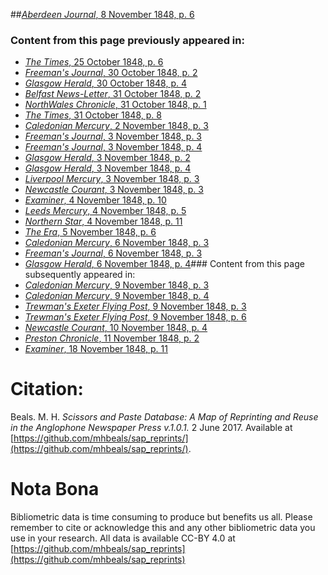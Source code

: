 ##[*Aberdeen Journal*, 8 November 1848, p. 6](https://mhbeals.github.io/sap_html/Aberdeen-Journal/Aberdeen-Journal-8-November-1848-p-6)

### Content from this page previously appeared in:
+ [*The Times*, 25 October 1848, p. 6](https://mhbeals.github.io/sap_html/The-Times/The-Times-25-October-1848-p-6)
+ [*Freeman's Journal*, 30 October 1848, p. 2](https://mhbeals.github.io/sap_html/Freeman's-Journal/Freeman's-Journal-30-October-1848-p-2)
+ [*Glasgow Herald*, 30 October 1848, p. 4](https://mhbeals.github.io/sap_html/Glasgow-Herald/Glasgow-Herald-30-October-1848-p-4)
+ [*Belfast News-Letter*, 31 October 1848, p. 2](https://mhbeals.github.io/sap_html/Belfast-News-Letter/Belfast-News-Letter-31-October-1848-p-2)
+ [*NorthWales Chronicle*, 31 October 1848, p. 1](https://mhbeals.github.io/sap_html/NorthWales-Chronicle/NorthWales-Chronicle-31-October-1848-p-1)
+ [*The Times*, 31 October 1848, p. 8](https://mhbeals.github.io/sap_html/The-Times/The-Times-31-October-1848-p-8)
+ [*Caledonian Mercury*, 2 November 1848, p. 3](https://mhbeals.github.io/sap_html/Caledonian-Mercury/Caledonian-Mercury-2-November-1848-p-3)
+ [*Freeman's Journal*, 3 November 1848, p. 3](https://mhbeals.github.io/sap_html/Freeman's-Journal/Freeman's-Journal-3-November-1848-p-3)
+ [*Freeman's Journal*, 3 November 1848, p. 4](https://mhbeals.github.io/sap_html/Freeman's-Journal/Freeman's-Journal-3-November-1848-p-4)
+ [*Glasgow Herald*, 3 November 1848, p. 2](https://mhbeals.github.io/sap_html/Glasgow-Herald/Glasgow-Herald-3-November-1848-p-2)
+ [*Glasgow Herald*, 3 November 1848, p. 4](https://mhbeals.github.io/sap_html/Glasgow-Herald/Glasgow-Herald-3-November-1848-p-4)
+ [*Liverpool Mercury*, 3 November 1848, p. 3](https://mhbeals.github.io/sap_html/Liverpool-Mercury/Liverpool-Mercury-3-November-1848-p-3)
+ [*Newcastle Courant*, 3 November 1848, p. 3](https://mhbeals.github.io/sap_html/Newcastle-Courant/Newcastle-Courant-3-November-1848-p-3)
+ [*Examiner*, 4 November 1848, p. 10](https://mhbeals.github.io/sap_html/Examiner/Examiner-4-November-1848-p-10)
+ [*Leeds Mercury*, 4 November 1848, p. 5](https://mhbeals.github.io/sap_html/Leeds-Mercury/Leeds-Mercury-4-November-1848-p-5)
+ [*Northern Star*, 4 November 1848, p. 11](https://mhbeals.github.io/sap_html/Northern-Star/Northern-Star-4-November-1848-p-11)
+ [*The Era*, 5 November 1848, p. 6](https://mhbeals.github.io/sap_html/The-Era/The-Era-5-November-1848-p-6)
+ [*Caledonian Mercury*, 6 November 1848, p. 3](https://mhbeals.github.io/sap_html/Caledonian-Mercury/Caledonian-Mercury-6-November-1848-p-3)
+ [*Freeman's Journal*, 6 November 1848, p. 3](https://mhbeals.github.io/sap_html/Freeman's-Journal/Freeman's-Journal-6-November-1848-p-3)
+ [*Glasgow Herald*, 6 November 1848, p. 4](https://mhbeals.github.io/sap_html/Glasgow-Herald/Glasgow-Herald-6-November-1848-p-4)### Content from this page subsequently appeared in:
+ [*Caledonian Mercury*, 9 November 1848, p. 3](https://mhbeals.github.io/sap_html/Caledonian-Mercury/Caledonian-Mercury-9-November-1848-p-3)
+ [*Caledonian Mercury*, 9 November 1848, p. 4](https://mhbeals.github.io/sap_html/Caledonian-Mercury/Caledonian-Mercury-9-November-1848-p-4)
+ [*Trewman's Exeter Flying Post*, 9 November 1848, p. 3](https://mhbeals.github.io/sap_html/Trewman's-Exeter-Flying-Post/Trewman's-Exeter-Flying-Post-9-November-1848-p-3)
+ [*Trewman's Exeter Flying Post*, 9 November 1848, p. 6](https://mhbeals.github.io/sap_html/Trewman's-Exeter-Flying-Post/Trewman's-Exeter-Flying-Post-9-November-1848-p-6)
+ [*Newcastle Courant*, 10 November 1848, p. 4](https://mhbeals.github.io/sap_html/Newcastle-Courant/Newcastle-Courant-10-November-1848-p-4)
+ [*Preston Chronicle*, 11 November 1848, p. 2](https://mhbeals.github.io/sap_html/Preston-Chronicle/Preston-Chronicle-11-November-1848-p-2)
+ [*Examiner*, 18 November 1848, p. 11](https://mhbeals.github.io/sap_html/Examiner/Examiner-18-November-1848-p-11)
                    
# Citation: 

Beals. M. H. *Scissors and Paste Database: A Map of Reprinting and Reuse in the Anglophone Newspaper Press v.1.0.1.* 2 June 2017. Available at [https://github.com/mhbeals/sap_reprints/](https://github.com/mhbeals/sap_reprints/). 
                    
# Nota Bona

Bibliometric data is time consuming to produce but benefits us all. Please remember to cite or acknowledge this and any other bibliometric data you use in your research. All data is available CC-BY 4.0 at [https://github.com/mhbeals/sap_reprints](https://github.com/mhbeals/sap_reprints)